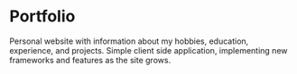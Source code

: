 # Portfolio
Personal website with information about my hobbies, education, experience, and projects.
Simple client side application, implementing new frameworks and features as the site grows.
